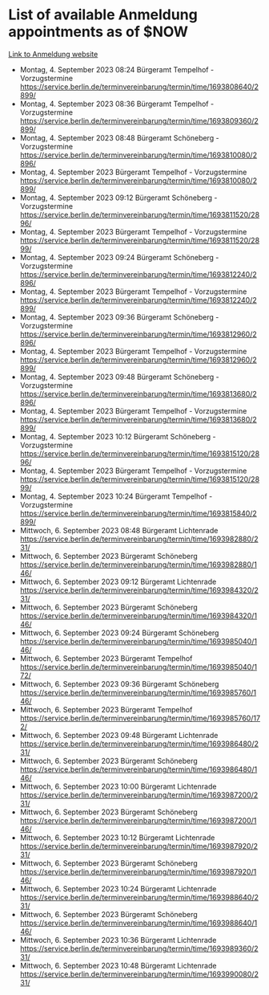 # List of available Anmeldung appointments as of $NOW
[Link to Anmeldung website](https://service.berlin.de/terminvereinbarung/termin/tag.php?termin=1&anliegen[]=120686&dienstleisterlist=122210,122217,327316,122219,327312,122227,327314,122231,327346,122243,327348,122254,122252,329742,122260,329745,122262,329748,122271,327278,122273,327274,122277,327276,330436,122280,327294,122282,327290,122284,327292,122291,327270,122285,327266,122286,327264,122296,327268,150230,329760,122297,327286,122294,327284,122312,329763,122314,329775,122304,327330,122311,327334,122309,327332,317869,122281,327352,122279,329772,122283,122276,327324,122274,327326,122267,329766,122246,327318,122251,327320,122257,327322,122208,327298,122226,327300&herkunft=http%3A%2F%2Fservice.berlin.de%2Fdienstleistung%2F120686%2F)
- Montag, 4. September 2023 08:24 Bürgeramt Tempelhof - Vorzugstermine https://service.berlin.de/terminvereinbarung/termin/time/1693808640/2899/
- Montag, 4. September 2023 08:36 Bürgeramt Tempelhof - Vorzugstermine https://service.berlin.de/terminvereinbarung/termin/time/1693809360/2899/
- Montag, 4. September 2023 08:48 Bürgeramt Schöneberg - Vorzugstermine https://service.berlin.de/terminvereinbarung/termin/time/1693810080/2896/
- Montag, 4. September 2023  Bürgeramt Tempelhof - Vorzugstermine https://service.berlin.de/terminvereinbarung/termin/time/1693810080/2899/
- Montag, 4. September 2023 09:12 Bürgeramt Schöneberg - Vorzugstermine https://service.berlin.de/terminvereinbarung/termin/time/1693811520/2896/
- Montag, 4. September 2023  Bürgeramt Tempelhof - Vorzugstermine https://service.berlin.de/terminvereinbarung/termin/time/1693811520/2899/
- Montag, 4. September 2023 09:24 Bürgeramt Schöneberg - Vorzugstermine https://service.berlin.de/terminvereinbarung/termin/time/1693812240/2896/
- Montag, 4. September 2023  Bürgeramt Tempelhof - Vorzugstermine https://service.berlin.de/terminvereinbarung/termin/time/1693812240/2899/
- Montag, 4. September 2023 09:36 Bürgeramt Schöneberg - Vorzugstermine https://service.berlin.de/terminvereinbarung/termin/time/1693812960/2896/
- Montag, 4. September 2023  Bürgeramt Tempelhof - Vorzugstermine https://service.berlin.de/terminvereinbarung/termin/time/1693812960/2899/
- Montag, 4. September 2023 09:48 Bürgeramt Schöneberg - Vorzugstermine https://service.berlin.de/terminvereinbarung/termin/time/1693813680/2896/
- Montag, 4. September 2023  Bürgeramt Tempelhof - Vorzugstermine https://service.berlin.de/terminvereinbarung/termin/time/1693813680/2899/
- Montag, 4. September 2023 10:12 Bürgeramt Schöneberg - Vorzugstermine https://service.berlin.de/terminvereinbarung/termin/time/1693815120/2896/
- Montag, 4. September 2023  Bürgeramt Tempelhof - Vorzugstermine https://service.berlin.de/terminvereinbarung/termin/time/1693815120/2899/
- Montag, 4. September 2023 10:24 Bürgeramt Tempelhof - Vorzugstermine https://service.berlin.de/terminvereinbarung/termin/time/1693815840/2899/
- Mittwoch, 6. September 2023 08:48 Bürgeramt Lichtenrade https://service.berlin.de/terminvereinbarung/termin/time/1693982880/231/
- Mittwoch, 6. September 2023  Bürgeramt Schöneberg https://service.berlin.de/terminvereinbarung/termin/time/1693982880/146/
- Mittwoch, 6. September 2023 09:12 Bürgeramt Lichtenrade https://service.berlin.de/terminvereinbarung/termin/time/1693984320/231/
- Mittwoch, 6. September 2023  Bürgeramt Schöneberg https://service.berlin.de/terminvereinbarung/termin/time/1693984320/146/
- Mittwoch, 6. September 2023 09:24 Bürgeramt Schöneberg https://service.berlin.de/terminvereinbarung/termin/time/1693985040/146/
- Mittwoch, 6. September 2023  Bürgeramt Tempelhof https://service.berlin.de/terminvereinbarung/termin/time/1693985040/172/
- Mittwoch, 6. September 2023 09:36 Bürgeramt Schöneberg https://service.berlin.de/terminvereinbarung/termin/time/1693985760/146/
- Mittwoch, 6. September 2023  Bürgeramt Tempelhof https://service.berlin.de/terminvereinbarung/termin/time/1693985760/172/
- Mittwoch, 6. September 2023 09:48 Bürgeramt Lichtenrade https://service.berlin.de/terminvereinbarung/termin/time/1693986480/231/
- Mittwoch, 6. September 2023  Bürgeramt Schöneberg https://service.berlin.de/terminvereinbarung/termin/time/1693986480/146/
- Mittwoch, 6. September 2023 10:00 Bürgeramt Lichtenrade https://service.berlin.de/terminvereinbarung/termin/time/1693987200/231/
- Mittwoch, 6. September 2023  Bürgeramt Schöneberg https://service.berlin.de/terminvereinbarung/termin/time/1693987200/146/
- Mittwoch, 6. September 2023 10:12 Bürgeramt Lichtenrade https://service.berlin.de/terminvereinbarung/termin/time/1693987920/231/
- Mittwoch, 6. September 2023  Bürgeramt Schöneberg https://service.berlin.de/terminvereinbarung/termin/time/1693987920/146/
- Mittwoch, 6. September 2023 10:24 Bürgeramt Lichtenrade https://service.berlin.de/terminvereinbarung/termin/time/1693988640/231/
- Mittwoch, 6. September 2023  Bürgeramt Schöneberg https://service.berlin.de/terminvereinbarung/termin/time/1693988640/146/
- Mittwoch, 6. September 2023 10:36 Bürgeramt Lichtenrade https://service.berlin.de/terminvereinbarung/termin/time/1693989360/231/
- Mittwoch, 6. September 2023 10:48 Bürgeramt Lichtenrade https://service.berlin.de/terminvereinbarung/termin/time/1693990080/231/
